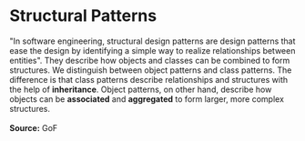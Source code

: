 <h1>Structural Patterns</h1>
"In software engineering, structural design patterns are design patterns that ease the design by identifying a simple way to realize relationships between entities". They describe how objects and classes can be combined to form structures. We distinguish between object patterns and class patterns. The difference is that class patterns describe relationships and structures with the help of <b>inheritance</b>. Object patterns, on other hand, describe how objects can be <b>associated</b> and <b>aggregated</b> to form larger, more complex structures.
<br>
<br>
<b>Source:</b> GoF
